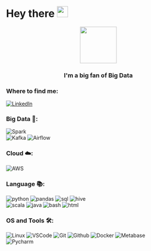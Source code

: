 <h1>
  Hey there
  <img src="https://media.giphy.com/media/hvRJCLFzcasrR4ia7z/giphy.gif" width="30px"/>
</h1>
<div id="header" align="center">
  <img src="https://media.giphy.com/media/M9gbBd9nbDrOTu1Mqx/giphy.gif" width="100"/>
  <h3>I'm a big fan of Big Data</h3>
</div>


### Where to find me:
[![LinkedIn](https://img.shields.io/badge/-LinkedIn-0077B5?style=for-the-badge&logo=LinkedIn&logoColor=white)](https://www.linkedin.com/in/vuong-nguyen/)

### Big Data 🚀:

![Spark](https://img.shields.io/badge/Spark-★★☆-lightgrey?labelColor=E25A1C&logo=apache-spark&style=flat-square&logoColor=white)
\
![Kafka](https://img.shields.io/badge/Kafka-★☆☆-lightgrey?labelColor=231F20&logo=apache-kafka&style=flat-square&logoColor=white)
![Airflow](https://img.shields.io/badge/Airflow-★☆☆-lightgrey?labelColor=4285F4&logo=apacheairflow&style=flat-square&logoColor=white)

### Cloud ☁️:
![AWS](https://img.shields.io/badge/AWS-★★★-lightgrey?labelColor=232F3E&logo=amazon-aws&style=flat-square&logoColor=white)

### Language 📚:
![python](https://img.shields.io/badge/python-★★☆-lightgrey?labelColor=3776AB&logo=python&style=flat-square&logoColor=white)
![pandas](https://img.shields.io/badge/pandas-★★☆-lightgrey?labelColor=150458&logo=pandas&style=flat-square&logoColor=white)
![sql](https://img.shields.io/badge/SQL-★★☆-lightgrey?labelColor=336791&logo=postgresql&style=flat-square&logoColor=white)
![hive](https://img.shields.io/badge/Hive-★★☆-lightgrey?labelColor=336791&logo=apachehive&style=flat-square&logoColor=white)
\
![scala](https://img.shields.io/badge/Scala-★☆☆-lightgrey?labelColor=DC322F&logo=scala&style=flat-square&logoColor=white)
![java](https://img.shields.io/badge/Java-★☆☆-lightgrey?labelColor=007396&logo=java&style=flat-square&logoColor=white)
![bash](https://img.shields.io/badge/Bash-★☆☆-lightgrey?labelColor=4EAA25&logo=gnu-bash&style=flat-square&logoColor=white)
![html](https://img.shields.io/badge/HTML-★☆☆-lightgrey?labelColor=E34F26&logo=html5&style=flat-square&logoColor=white)

### OS and Tools 🛠:
![Linux](https://img.shields.io/badge/-Linux-FCC624?logo=Linux&style=flat-square&logoColor=black)
![VSCode](https://img.shields.io/badge/-VSCode-007ACC?logo=visual-studio-code&style=flat-square&logoColor=black)
![Git](https://img.shields.io/badge/-Git-F05032?logo=Git&style=flat-square&logoColor=white)
![Github](https://img.shields.io/badge/-Github-181717?logo=Github&style=flat-square&logoColor=white)
![Docker](https://img.shields.io/badge/-Docker-2496ED?logo=docker&style=flat-square&logoColor=white)
![Metabase](https://img.shields.io/badge/-Metabase-509EE3?logo=metabase&style=flat-square&logoColor=white)
\
![Pycharm](https://img.shields.io/badge/-Pycharm-000000?logo=pycharm&style=flat-square&logoColor=white)



